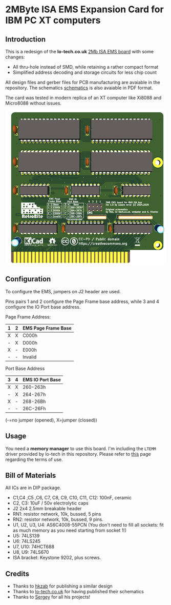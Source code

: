# 2MByte ISA EMS Expansion Card for IBM PC XT computers

## Introduction

This is a redesign of the **lo-tech.co.uk** [2Mb ISA EMS board](https://www.lo-tech.co.uk/wiki/Lo-tech_2MB_EMS_Board) with some changes:

- All thru-hole instead of SMD, while retaining a rather compact format
- Simplified address decoding and storage circuits for less chip count

All design files and gerber files for PCB manufacturing are avaiable in the repository. The schematics [schematics](schematics.pdf) is also avaiable in PDF format.

The card was tested in modern replica of an XT computer like Xi8088 and Micro8088 without issues.

![Rev. 1.0 PCB](pics/ISA_EMS.png)

## Configuration

To configure the EMS, jumpers on J2 header are used.

Pins pairs 1 and 2 configure the Page Frame base address, while 3 and 4 configure the IO Port base address.

Page Frame Address:

| 1 | 2 | EMS Page Frame Base |
| - | - | ------------------- |
| X | X |        C000h        |
| - | X |        D000h        |
| X | - |        E000h        |
| - | - |       Invalid       |

Port Base Address

| 3 | 4 | EMS IO Port Base |
| - | - | ---------------- |
| X | X |     260-263h     |
| - | X |     264-267h     |
| X | - |     268-26Bh     |
| - | - |     26C-26Fh     |

 (-=no jumper (opened), X=jumper (closed))

## Usage

You need a **memory manager** to use this board. I'm including the `LTEMM` driver provided by lo-tech in this repository. Please refer to [this](https://www.lo-tech.co.uk/wiki/Terms_and_Conditions) page regarding the terms of use.

## Bill of Materials

All ICs are in DIP package.

- C1,C4 ,C5 ,C6, C7, C8, C9, C10, C11, C12: 100nF, ceramic
- C2, C3: 10uF / 50v electrolytic caps
- J2 2x4 2.5mm breakable header
- RN1: resistor network, 10k, bussed, 5 pins
- RN2: resistor network, 10k, bussed, 9 pins. 
- U1, U2, U3, U4: AS6C4008-55PCN (You don't need to fill all sockets: fit as much memory as you need starting from socket 1!)
- U5: 74LS139
- U6: 74LS245
- U7, U10: 74HCT688
- U8, U9: 74LS670
- ISA bracket: Keystone 9202, plus screws.

## Credits

- Thanks to [hkzab](https://github.com/hkzlab/ISA_EMS_2Mb) for publishing a similar design
- Thanks to [lo-tech.co.uk](https://www.lo-tech.co.uk/) for having published their schematics
- Thanks to [Sergey](http://www.malinov.com/Home/sergeys-projects) for all his projects!

